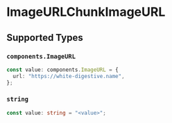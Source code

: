 # ImageURLChunkImageURL


## Supported Types

### `components.ImageURL`

```typescript
const value: components.ImageURL = {
  url: "https://white-digestive.name",
};
```

### `string`

```typescript
const value: string = "<value>";
```

